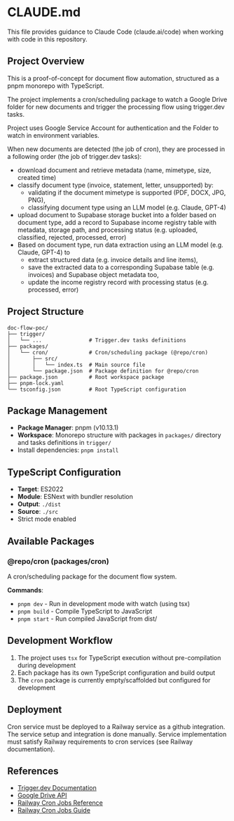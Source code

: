 # CLAUDE.md

This file provides guidance to Claude Code (claude.ai/code) when working with code in this repository.

## Project Overview

This is a proof-of-concept for document flow automation, structured as a pnpm monorepo with TypeScript.

The project implements a cron/scheduling package to watch a Google Drive folder for new documents and trigger the processing flow using trigger.dev tasks. 

Project uses Google Service Account for authentication and the Folder to watch in environment variables.

When new documents are detected (the job of cron), they are processed in a following order (the job of trigger.dev tasks):
- download document and retrieve metadata (name, mimetype, size, created time)
- classify document type (invoice, statement, letter, unsupported) by:
  - validating if the document mimetype is supported (PDF, DOCX, JPG, PNG),
  - classifying document type using an LLM model (e.g. Claude, GPT-4) 
- upload document to Supabase storage bucket into a folder based on document type, add a record to Supabase income registry table with metadata, storage path, and processing status (e.g. uploaded, classified, rejected, processed, error)
- Based on document type, run data extraction using an LLM model (e.g. Claude, GPT-4) to 
  - extract structured data (e.g. invoice details and line items),
  - save the extracted data to a corresponding Supabase table (e.g. invoices) and Supabase object metadata too,
  - update the income registry record with processing status (e.g. processed, error)

## Project Structure

```
doc-flow-poc/
├── trigger/
│   └── ...               # Trigger.dev tasks definitions
├── packages/
│   └── cron/             # Cron/scheduling package (@repo/cron)
│       ├── src/
│       │   └── index.ts  # Main source file
│       └── package.json  # Package definition for @repo/cron
├── package.json          # Root workspace package
├── pnpm-lock.yaml
└── tsconfig.json         # Root TypeScript configuration
```

## Package Management

- **Package Manager**: pnpm (v10.13.1)
- **Workspace**: Monorepo structure with packages in `packages/` directory and tasks definitions in `trigger/`
- Install dependencies: `pnpm install`

## TypeScript Configuration

- **Target**: ES2022
- **Module**: ESNext with bundler resolution
- **Output**: `./dist`
- **Source**: `./src`
- Strict mode enabled

## Available Packages

### @repo/cron (packages/cron)

A cron/scheduling package for the document flow system.

**Commands**:
- `pnpm dev` - Run in development mode with watch (using tsx)
- `pnpm build` - Compile TypeScript to JavaScript
- `pnpm start` - Run compiled JavaScript from dist/

## Development Workflow

1. The project uses `tsx` for TypeScript execution without pre-compilation during development
2. Each package has its own TypeScript configuration and build output
3. The `cron` package is currently empty/scaffolded but configured for development


## Deployment

Cron service must be deployed to a Railway service as a github integration. The service setup and integration is done manually. Service implementation must satisfy Railway requirements to cron services (see Railway documentation).

## References 

- [Trigger.dev Documentation](https://trigger.dev/docs/introduction)
- [Google Drive API](https://developers.google.com/drive/api)
- [Railway Cron Jobs Reference](https://docs.railway.com/reference/cron-jobs)
- [Railway Cron Jobs Guide](https://docs.railway.com/guides/cron-jobs)
